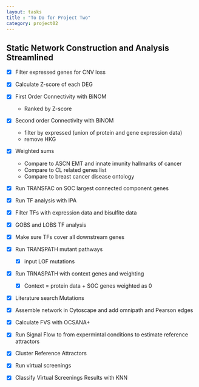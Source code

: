 ```yaml
---
layout: tasks
title : "To Do for Project Two"
category: project02
---
```


## Static Network Construction and Analysis Streamlined

- [x] Filter expressed genes for CNV loss
- [x] Calculate Z-score of each DEG
- [x] First Order Connectivity with BiNOM
	- Ranked by Z-score 
- [x] Second order Connectivity with BiNOM
	- filter by expressed (union of protein and gene expression data)
	- remove HKG
- [x] Weighted sums
	- Compare to ASCN EMT and innate imunity hallmarks of cancer
	- Compare to CL related genes list
	- Compare to breast cancer disease ontology
- [x] Run TRANSFAC on SOC largest connected component genes
- [x] Run TF analysis with IPA
- [x] Filter TFs with expression data and bisulfite data
- [x] GOBS and LOBS TF analysis 
- [x] Make sure TFs cover all downstream genes
- [x] Run TRANSPATH mutant pathways
	- [x] input LOF mutations
- [x] Run TRNASPATH with context genes and weighting
	- [x] Context = protein data + SOC genes weighted as 0
- [x] Literature search Mutations
- [x] Assemble network in Cytoscape and add omnipath and Pearson edges
- [x] Calculate FVS with OCSANA+
- [x] Run Signal Flow to from expermintal conditions to estimate reference attractors
- [x] Cluster Reference Attractors
- [x] Run virtual screenings
- [x] Classify Virtual Screenings Results with KNN

